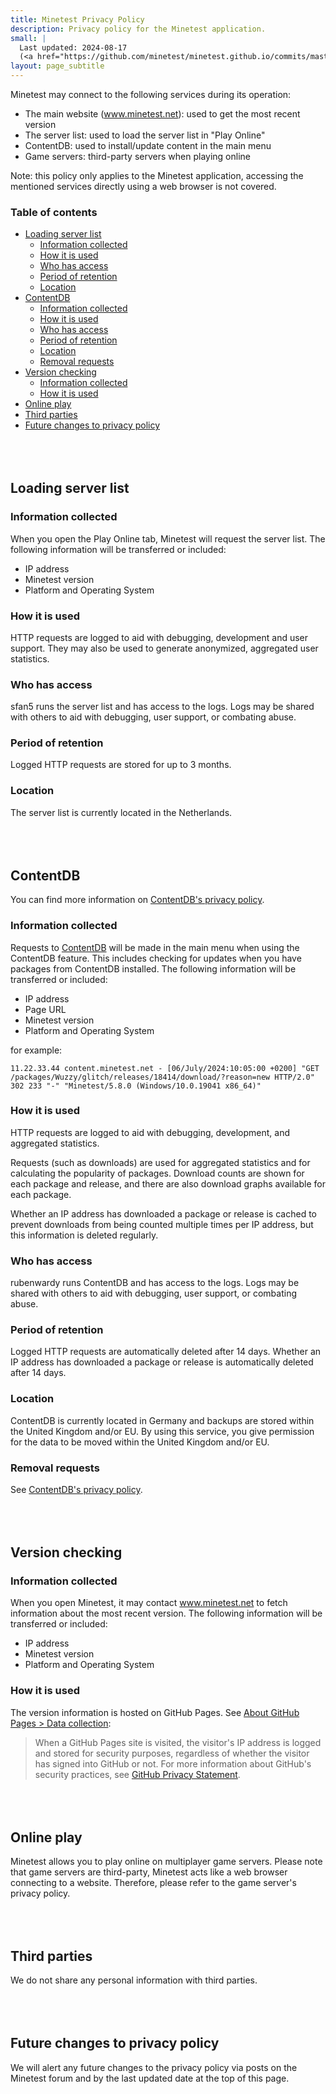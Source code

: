 ```yaml
---
title: Minetest Privacy Policy
description: Privacy policy for the Minetest application.
small: |
  Last updated: 2024-08-17
  (<a href="https://github.com/minetest/minetest.github.io/commits/master/app-privacy-policy.md">View updates</a>)
layout: page_subtitle
---
```


<style>
	h2 {
		margin-top: 5rem !important;
	}
</style>

Minetest may connect to the following services during its operation:

* The main website (www.minetest.net): used to get the most recent version
* The server list: used to load the server list in "Play Online"
* ContentDB: used to install/update content in the main menu
* Game servers: third-party servers when playing online

Note: this policy only applies to the Minetest application, accessing the
mentioned services directly using a web browser is not covered.

### Table of contents

- [Loading server list](#loading-server-list)
  - [Information collected](#information-collected)
  - [How it is used](#how-it-is-used)
  - [Who has access](#who-has-access)
  - [Period of retention](#period-of-retention)
  - [Location](#location)
- [ContentDB](#contentdb)
  - [Information collected](#information-collected-1)
  - [How it is used](#how-it-is-used-1)
  - [Who has access](#who-has-access-1)
  - [Period of retention](#period-of-retention-1)
  - [Location](#location-1)
  - [Removal requests](#removal-requests)
- [Version checking](#version-checking)
  - [Information collected](#information-collected-2)
  - [How it is used](#how-it-is-used-2)
- [Online play](#online-play)
- [Third parties](#third-parties)
- [Future changes to privacy policy](#future-changes-to-privacy-policy)


## Loading server list

### Information collected

When you open the Play Online tab, Minetest will request the server list.
The following information will be transferred or included:

* IP address
* Minetest version
* Platform and Operating System

### How it is used

HTTP requests are logged to aid with debugging, development and user
support. They may also be used to generate anonymized, aggregated user statistics.

### Who has access

sfan5 runs the server list and has access to the logs. Logs may be shared with
others to aid with debugging, user support, or combating abuse.

### Period of retention

Logged HTTP requests are stored for up to 3 months.

### Location

The server list is currently located in the Netherlands.


## ContentDB

You can find more information on
[ContentDB's privacy policy](https://content.minetest.net/privacy_policy/).

### Information collected

Requests to [ContentDB](https://content.minetest.net) will be made in the main
menu when using the ContentDB feature. This includes checking for updates when
you have packages from ContentDB installed. The following information will be
transferred or included:

* IP address
* Page URL
* Minetest version
* Platform and Operating System

for example:

```
11.22.33.44 content.minetest.net - [06/July/2024:10:05:00 +0200] "GET /packages/Wuzzy/glitch/releases/18414/download/?reason=new HTTP/2.0" 302 233 "-" "Minetest/5.8.0 (Windows/10.0.19041 x86_64)"
```

### How it is used

HTTP requests are logged to aid with debugging, development, and aggregated
statistics.

Requests (such as downloads) are used for aggregated statistics and for
calculating the popularity of packages. Download counts are shown for each
package and release, and there are also download graphs available for each
package.

Whether an IP address has downloaded a package or release is cached to prevent
downloads from being counted multiple times per IP address, but this information
is deleted regularly.

### Who has access

rubenwardy runs ContentDB and has access to the logs. Logs may be shared with
others to aid with debugging, user support, or combating abuse.

### Period of retention

Logged HTTP requests are automatically deleted after 14 days.
Whether an IP address has downloaded a package or release is automatically
deleted after 14 days.

### Location

ContentDB is currently located in Germany and backups are stored within the
United Kingdom and/or EU. By using this service, you give permission for the
data to be moved within the United Kingdom and/or EU.

### Removal requests

See [ContentDB's privacy policy](https://content.minetest.net/privacy_policy/#removal-requests).


## Version checking

### Information collected

When you open Minetest, it may contact www.minetest.net to fetch information
about the most recent version. The following information will be transferred or
included:

* IP address
* Minetest version
* Platform and Operating System

### How it is used

The version information is hosted on GitHub Pages.
See [About GitHub Pages > Data collection](https://docs.github.com/en/pages/getting-started-with-github-pages/about-github-pages#data-collection):

> When a GitHub Pages site is visited, the visitor's IP address is logged and
> stored for security purposes, regardless of whether the visitor has signed
> into GitHub or not. For more information about GitHub's security practices,
> see
> [GitHub Privacy Statement](https://docs.github.com/en/site-policy/privacy-policies/github-privacy-statement).


## Online play

Minetest allows you to play online on multiplayer game servers. Please note that
game servers are third-party, Minetest acts like a web browser connecting to a
website. Therefore, please refer to the game server's privacy policy.


## Third parties

We do not share any personal information with third parties.


## Future changes to privacy policy

We will alert any future changes to the privacy policy via posts on the
Minetest forum and by the last updated date at the top of this page.
